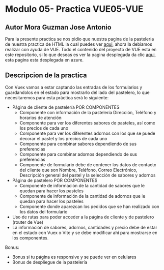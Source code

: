 # Modulo 05- Practica VUE05-VUE
## Autor Mora Guzman Jose Antonio
Para la presente practica se nos pidio que nuestra pagina de la pasteleria de nuestra practica de HTML la cual puedes ver [aqui](https://github.com/JAntonioMoraG/LaunchX-Front-End-Mission/tree/main/02-HTML), ahora la debiamos realizar con ayuda de VUE.
Todo el contenido del proyecto de VUE esta en este repositorio, si lo que deseas es ver la pagina desplegada da clic [aqui](https://copypastel.azurewebsites.net/), esta pagina esta desplegada en azure.

## Descripcion de la practica 
Con Vuex vamos a estar captando las entradas de los formularios y guardandolos en el estado para mostrarlo del lado del pastelero, lo que necesitaremos para esta práctica será lo siguiente:

* Página de cliente de pastelería POR COMPONENTES
  * Componente con información de la pastelería Dirección, Teléfono y horarios de atención
  * Componente para ver los diferentes sabores de pasteles, así como los precios de cada uno
  * Componente para ver los diferentes adornos con los que se puede decorar el pastel y los precios de cada uno
  * Componente para combinar sabores dependiendo de sus preferencias
  * Componente para combinar adornos dependiendo de sus preferencias
  * Componente de formulario debe de contener los datos de contacto del cliente que son Nombre, Teléfono, Correo Electrónico, Descripción general del      pastel y la selección de sabores y adornos
* Página de pastelero POR COMPONENTES
  * Componente de información de la cantidad de sabores que le quedan para hacer los pasteles
  * Componente de información de la cantidad de adornos que le quedan para hacer los pasteles
  * Componente donde aparezcan los pedidos que se han realizado con los datos del formulario
* Uso de rutas para poder acceder a la página de cliente y de pastelero (router de Vue)
* La información de sabores, adornos, cantidades y precio debe de estar en el estado con Vuex o Vite y se debe modificar ahí para mostrarse en los componentes.

Bonus:

* Bonus si tu página es responsive y se puede ver en celulares
* Bonus de despliegue de la pastelería
